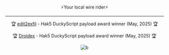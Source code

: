 <div align="center">

⚡Your local wire rider⚡

-----

🏆 [edit2exfil](https://payloadhub.com/blogs/payloads/edit2exfil) - Hak5 DuckyScript payload award winner (May, 2025) 🏆

🏆 [Droidex](https://payloadhub.com/blogs/payloads/droidex) - Hak5 DuckyScript payload award winner (May, 2025) 🏆

![b](https://github.com/user-attachments/assets/b9c3e37f-26a1-47e4-bbdd-04ca51d201fb)

</div>
